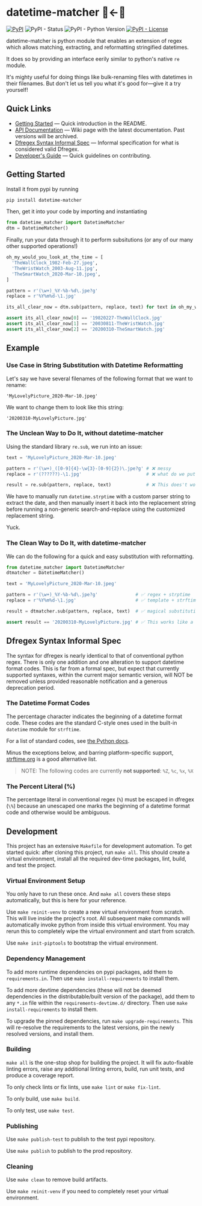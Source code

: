 # datetime-matcher 📆←💬

[![PyPI](https://img.shields.io/pypi/v/datetime-matcher?color=brightgreen&label=pypi%20package)](https://pypi.org/project/datetime-matcher/)
![PyPI - Status](https://img.shields.io/pypi/status/datetime-matcher)
![PyPI - Python Version](https://img.shields.io/pypi/pyversions/datetime-matcher)
[![PyPI - License](https://img.shields.io/pypi/l/datetime-matcher)](https://github.com/stephen-zhao/datetime_matcher/blob/main/LICENSE)

datetime-matcher is python module that enables an extension of regex which allows
matching, extracting, and reformatting stringified datetimes.

It does so by providing an interface eerily similar to python's native `re` module.

It's mighty useful for doing things like bulk-renaming files with datetimes in their
filenames. But don't let us tell you what it's good for—give it a try yourself!

## Quick Links

* [Getting Started](https://github.com/stephen-zhao/datetime_matcher#Getting-Started) — Quick introduction in the README.
* [API Documentation](https://github.com/stephen-zhao/datetime_matcher/wiki/API-Documentation) — Wiki page with the latest documentation. Past versions will be archived.
* [Dfregex Syntax Informal Spec](https://github.com/stephen-zhao/datetime_matcher#Dfregex-Syntax) — Informal specification for what is considered valid Dfregex.
* [Developer's Guide](https://github.com/stephen-zhao/datetime_matcher#Development) — Quick guidelines on contributing.

## Getting Started

Install it from pypi by running

```sh
pip install datetime-matcher
```

Then, get it into your code by importing and instantiating

```py
from datetime_matcher import DatetimeMatcher
dtm = DatetimeMatcher()
```

Finally, run your data through it to perform subsitutions (or any of our many other supported operations!)

```py
oh_my_would_you_look_at_the_time = [
  'TheWallClock_1982-Feb-27.jpeg',
  'TheWristWatch_2003-Aug-11.jpg',
  'TheSmartWatch_2020-Mar-10.jpeg',
]

pattern = r'(\w+)_%Y-%b-%d\.jpe?g'
replace = r'%Y%m%d-\1.jpg'

its_all_clear_now = dtm.sub(pattern, replace, text) for text in oh_my_would_you_look_at_the_time

assert its_all_clear_now[0] == '19820227-TheWallClock.jpg'
assert its_all_clear_now[1] == '20030811-TheWristWatch.jpg'
assert its_all_clear_now[2] == '20200310-TheSmartWatch.jpg'
```

## Example

### Use Case in String Substitution with Datetime Reformatting

Let's say we have several filenames of the following format that we want to rename:

```
'MyLovelyPicture_2020-Mar-10.jpeg'
```

We want to change them to look like this string:

```
'20200310-MyLovelyPicture.jpg'
```

### The Unclean Way to Do It, without datetime-matcher

Using the standard library `re.sub`, we run into an issue:

```python
text = 'MyLovelyPicture_2020-Mar-10.jpeg'

pattern = r'(\w+)_([0-9]{4}-\w{3}-[0-9]{2})\.jpe?g' # ❌ messy
replace = r'(??????)-\1.jpg'                        # ❌ what do we put for ??????

result = re.sub(pattern, replace, text)             # ❌ This does't work
```

We have to manually run `datetime.strptime` with a custom parser string to extract the
date, and then manually insert it back into the replacement string before running
a non-generic search-and-replace using the customized replacement string.

Yuck.

### The Clean Way to Do It, with datetime-matcher

We can do the following for a quick and easy substitution with reformatting.

```python
from datetime_matcher import DatetimeMatcher
dtmatcher = DatetimeMatcher()

text = 'MyLovelyPicture_2020-Mar-10.jpeg'

pattern = r'(\w+)_%Y-%b-%d\.jpe?g'              # ✅ regex + strptime
replace = r'%Y%m%d-\1.jpg'                      # ✅ template + strftime

result = dtmatcher.sub(pattern, replace, text)  # ✅ magical substitution

assert result == '20200310-MyLovelyPicture.jpg' # ✅ This works like a charm
```

## Dfregex Syntax Informal Spec

The syntax for dfregex is nearly identical to that of conventional python regex.
There is only one addition and one alteration to support datetime format codes.
This is far from a formal spec, but expect that currently supported syntaxes,
within the current major semantic version,
will NOT be removed unless provided reasonable notification and a generous deprecation period.

### The Datetime Format Codes

The percentage character indicates the beginning of a datetime format code. These codes
are the standard C-style ones used in the built-in `datetime` module for `strftime`.

For a list of standard codes, see [the Python docs](https://docs.python.org/3/library/datetime.html#strftime-and-strptime-format-codes).

Minus the exceptions below, and barring platform-specific support, [strftime.org](https://strftime.org/) is a good alternative list.

> NOTE: The following codes are currently **not supported**: `%Z`, `%c`, `%x`, `%X`

### The Percent Literal (%)

The percentage literal in conventional regex (`%`) must be escaped in dfregex (`\%`)
because an unescaped one marks the beginning of a datetime format code and otherwise would be
ambiguous.

## Development

This project has an extensive `Makefile` for development automation. To get started quick: after cloning this project, run `make all`. This should create a virtual environment, install all the required dev-time packages, lint, build, and test the project.

### Virtual Environment Setup

You only have to run these once. And `make all` covers these steps automatically, but this is here for your reference.

Use `make reinit-venv` to create a new virtual environment from scratch. This will live inside the project's root. All subsequent make commands will automatically invoke python from inside this virtual environment. You may rerun this to completely wipe the virtual environment and start from scratch.

Use `make init-piptools` to bootstrap the virtual environment.

### Dependency Management

To add more runtime dependencies on pypi packages, add them to `requirements.in`. Then use `make install-requirements` to install them.

To add more devtime dependencies (these will not be deemed dependencies in the distributable/built version of the package), add them to any `*.in` file within the `requirements-devtime.d/` directory. Then use `make install-requirements` to install them.

To upgrade the pinned dependencies, run `make upgrade-requirements`. This will re-resolve the requirements to the latest versions, pin the newly resolved versions, and install them.

### Building

`make all` is the one-stop shop for building the project. It will fix auto-fixable linting errors, raise any additional linting errors, build, run unit tests, and produce a coverage report.

To only check lints or fix lints, use `make lint` or `make fix-lint`.

To only build, use `make build`.

To only test, use `make test`.

### Publishing

Use `make publish-test` to publish to the test pypi repository.

Use `make publish` to publish to the prod repository.

### Cleaning

Use `make clean` to remove build artifacts.

Use `make reinit-venv` if you need to completely reset your virtual environment.
